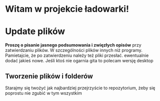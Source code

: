# Witam w projekcie ładowarki!

# Update plików
**Proszę o pisanie jasnego podsumowania i zwięzłych opisów** przy zatwierdzaniu plików. W szczególności plików innych niż programy. Pamietajcie, że po zatwierdzeniu należy też pliki przesłać. ewentualnie dodać jakieś nowe. Jeśli ktoś nie ogarnia gita to polecam wersję desktop
## Tworzenie plików i folderów
Starajmy się twożyć jak najbardziej przejrzyście to repozytorium, żeby się poprostu nie zgubić w tym wszystkim
